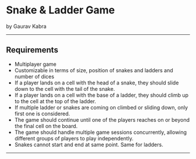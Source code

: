 # Snake & Ladder Game
by Gaurav Kabra

---

## Requirements
- Multiplayer game
- Customizable in terms of size, position of snakes and ladders and number of dices
- If a player lands on a cell with the head of a snake, they should slide down to the cell with the tail of the snake.
- If a player lands on a cell with the base of a ladder, they should climb up to the cell at the top of the ladder.
- If multiple ladder or snakes are coming on climbed or sliding down, only first one is considered.
- The game should continue until one of the players reaches on or beyond the final cell on the board.
- The game should handle multiple game sessions concurrently, allowing different groups of players to play independently.
- Snakes cannot start and end at same point. Same for ladders.
---

